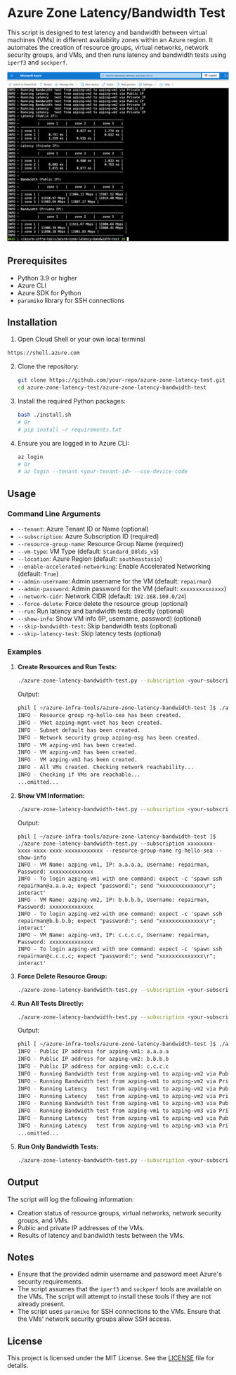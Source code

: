 # Azure Zone Latency/Bandwidth Test

This script is designed to test latency and bandwidth between virtual machines (VMs) in different availability zones within an Azure region. It automates the creation of resource groups, virtual networks, network security groups, and VMs, and then runs latency and bandwidth tests using `iperf3` and `sockperf`.

![](./images/screenshot.png)

## Prerequisites

- Python 3.9 or higher
- Azure CLI
- Azure SDK for Python
- `paramiko` library for SSH connections

## Installation

1. Open Cloud Shell or your own local terminal
  ```sh
  https://shell.azure.com
  ```

2. Clone the repository:
    ```sh
    git clone https://github.com/your-repo/azure-zone-latency-test.git
    cd azure-zone-latency-test/azure-zone-latency-bandwidth-test
    ```

3. Install the required Python packages:
    ```sh
    bash ./install.sh
    # Or
    # pip install -r requirements.txt
    ```

4. Ensure you are logged in to Azure CLI:
    ```sh
    az login
    # Or
    # az login --tenant <your-tenant-id> --use-device-code
    ```

## Usage

### Command Line Arguments

- `--tenant`: Azure Tenant ID or Name (optional)
- `--subscription`: Azure Subscription ID (required)
- `--resource-group-name`: Resource Group Name (required)
- `--vm-type`: VM Type (default: `Standard_D8lds_v5`)
- `--location`: Azure Region (default: `southeastasia`)
- `--enable-accelerated-networking`: Enable Accelerated Networking (default: `True`)
- `--admin-username`: Admin username for the VM (default: `repairman`)
- `--admin-password`: Admin password for the VM (default: `xxxxxxxxxxxxxx`)
- `--network-cidr`: Network CIDR (default: `192.168.100.0/24`)
- `--force-delete`: Force delete the resource group (optional)
- `--run`: Run latency and bandwidth tests directly (optional)
- `--show-info`: Show VM info (IP, username, password) (optional)
- `--skip-bandwidth-test`: Skip bandwidth tests (optional)
- `--skip-latency-test`: Skip latency tests (optional)

### Examples

1. **Create Resources and Run Tests:**
    ```sh
    ./azure-zone-latency-bandwidth-test.py --subscription <your-subscription-id> --resource-group-name rg-hello-sea
    ```

    Output:
    ```sh
    phil [ ~/azure-infra-tools/azure-zone-latency-bandwidth-test ]$ ./azure-zone-latency-bandwidth-test.py --subscription xxxxxxxx-xxxx-xxxx-xxxx-xxxxxxxxxxxx --resource-group-name rg-hello-sea
    INFO - Resource group rg-hello-sea has been created.
    INFO - VNet azping-mgmt-vnet has been created.
    INFO - Subnet default has been created.
    INFO - Network security group azping-nsg has been created.
    INFO - VM azping-vm1 has been created.
    INFO - VM azping-vm2 has been created.
    INFO - VM azping-vm3 has been created.
    INFO - All VMs created. Checking network reachability...
    INFO - Checking if VMs are reachable...
    ...omitted...
    ```

2. **Show VM Information:**
    ```sh
    ./azure-zone-latency-bandwidth-test.py --subscription <your-subscription-id> --resource-group-name rg-hello-sea --show-info
    ```

    Output:
    ```
    phil [ ~/azure-infra-tools/azure-zone-latency-bandwidth-test ]$ ./azure-zone-latency-bandwidth-test.py --subscription xxxxxxxx-xxxx-xxxx-xxxx-xxxxxxxxxxxx --resource-group-name rg-hello-sea --show-info
    INFO - VM Name: azping-vm1, IP: a.a.a.a, Username: repairman, Password: xxxxxxxxxxxxxx
    INFO - To login azping-vm1 with one command: expect -c 'spawn ssh repairman@a.a.a.a; expect "password:"; send "xxxxxxxxxxxxxx\r"; interact'
    INFO - VM Name: azping-vm2, IP: b.b.b.b, Username: repairman, Password: xxxxxxxxxxxxxx
    INFO - To login azping-vm2 with one command: expect -c 'spawn ssh repairman@b.b.b.b; expect "password:"; send "xxxxxxxxxxxxxx\r"; interact'
    INFO - VM Name: azping-vm3, IP: c.c.c.c, Username: repairman, Password: xxxxxxxxxxxxxx
    INFO - To login azping-vm3 with one command: expect -c 'spawn ssh repairman@c.c.c.c; expect "password:"; send "xxxxxxxxxxxxxx\r"; interact'
    ```

3. **Force Delete Resource Group:**
    ```sh
    ./azure-zone-latency-bandwidth-test.py --subscription <your-subscription-id> --resource-group-name rg-hello-sea --force-delete
    ```

4. **Run All Tests Directly:**
    ```sh
    ./azure-zone-latency-bandwidth-test.py --subscription <your-subscription-id> --resource-group-name rg-hello-sea --run
    ```

    Output:
    ```sh
    phil [ ~/azure-infra-tools/azure-zone-latency-bandwidth-test ]$ ./azure-zone-latency-bandwidth-test.py --subscription 0a4374d1-bc72-46f6-a4ae-a9d8401369db --resource-group-name rg-hello-sea --run 
    INFO - Public IP address for azping-vm1: a.a.a.a
    INFO - Public IP address for azping-vm2: b.b.b.b
    INFO - Public IP address for azping-vm3: c.c.c.c
    INFO - Running Bandwidth test from azping-vm1 to azping-vm2 via Public IP
    INFO - Running Bandwidth test from azping-vm1 to azping-vm2 via Private IP
    INFO - Running Latency   test from azping-vm1 to azping-vm2 via Public IP
    INFO - Running Latency   test from azping-vm1 to azping-vm2 via Private IP
    INFO - Running Bandwidth test from azping-vm1 to azping-vm3 via Public IP
    INFO - Running Bandwidth test from azping-vm1 to azping-vm3 via Private IP
    INFO - Running Latency   test from azping-vm1 to azping-vm3 via Public IP
    INFO - Running Latency   test from azping-vm1 to azping-vm3 via Private IP
    ...omitted...
    ```

5. **Run Only Bandwidth Tests:**
    ```sh
    ./azure-zone-latency-bandwidth-test.py --subscription <your-subscription-id> --resource-group-name rg-zone-test --skip-latency-test
    ```

## Output

The script will log the following information:
- Creation status of resource groups, virtual networks, network security groups, and VMs.
- Public and private IP addresses of the VMs.
- Results of latency and bandwidth tests between the VMs.

## Notes

- Ensure that the provided admin username and password meet Azure's security requirements.
- The script assumes that the `iperf3` and `sockperf` tools are available on the VMs. The script will attempt to install these tools if they are not already present.
- The script uses `paramiko` for SSH connections to the VMs. Ensure that the VMs' network security groups allow SSH access.

## License

This project is licensed under the MIT License. See the [LICENSE](LICENSE) file for details.